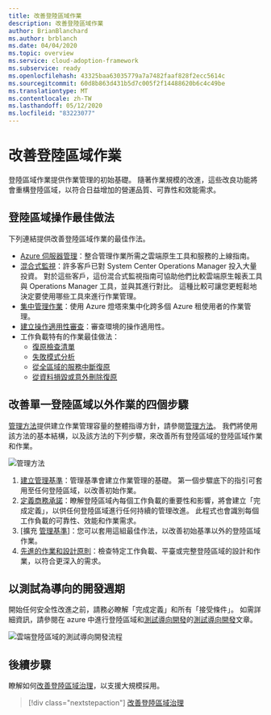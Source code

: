 ```yaml
---
title: 改善登陸區域作業
description: 改善登陸區域作業
author: BrianBlanchard
ms.author: brblanch
ms.date: 04/04/2020
ms.topic: overview
ms.service: cloud-adoption-framework
ms.subservice: ready
ms.openlocfilehash: 43325baa63035779a7a7482faaf828f2ecc5614c
ms.sourcegitcommit: 60d8b863d431b5d7c005f2f14488620b6c4c49be
ms.translationtype: MT
ms.contentlocale: zh-TW
ms.lasthandoff: 05/12/2020
ms.locfileid: "83223077"
---
```

# <a name="improve-landing-zone-operations"></a>改善登陸區域作業

登陸區域作業提供作業管理的初始基礎。 隨著作業規模的改進，這些改良功能將會重構登陸區域，以符合日益增加的營運品質、可靠性和效能需求。

## <a name="landing-zone-operations-best-practices"></a>登陸區域操作最佳做法

下列連結提供改善登陸區域作業的最佳作法。

- [Azure 伺服器管理](../../manage/azure-server-management/index.md)：整合管理作業所需之雲端原生工具和服務的上線指南。
- [混合式監視](../../manage/monitor/index.md)：許多客戶已對 System Center Operations Manager 投入大量投資。 對於這些客戶，這份混合式監視指南可協助他們比較雲端原生報表工具與 Operations Manager 工具，並與其進行對比。 這種比較可讓您更輕鬆地決定要使用哪些工具來進行作業管理。
- [集中管理作業](../../manage/centralize-operations.md)：使用 Azure 燈塔來集中化跨多個 Azure 租使用者的作業管理。
- [建立操作適用性審查](../../manage/operational-fitness-review.md)：審查環境的操作適用性。
- 工作負載特有的作業最佳做法：
  - [復原檢查清單](https://docs.microsoft.com/azure/architecture/checklist/resiliency-per-service?toc=/azure/cloud-adoption-framework/toc.json&bc=/azure/cloud-adoption-framework/_bread/toc.json)
  - [失敗模式分析](https://docs.microsoft.com/azure/architecture/resiliency/failure-mode-analysis?toc=/azure/cloud-adoption-framework/toc.json&bc=/azure/cloud-adoption-framework/_bread/toc.json)
  - [從全區域的服務中斷復原](https://docs.microsoft.com/azure/architecture/resiliency/recovery-loss-azure-region?toc=/azure/cloud-adoption-framework/toc.json&bc=/azure/cloud-adoption-framework/_bread/toc.json)
  - [從資料損毀或意外刪除復原](https://docs.microsoft.com/azure/architecture/framework/resiliency/data-management?toc=/azure/cloud-adoption-framework/toc.json&bc=/azure/cloud-adoption-framework/_bread/toc.json)

## <a name="four-steps-to-improve-operations-beyond-a-single-landing-zone"></a>改善單一登陸區域以外作業的四個步驟

[管理方法](../../manage/index.md)提供建立作業管理容量的整體指導方針，請參閱[管理方法](../../manage/index.md)。 我們將使用該方法的基本結構，以及該方法的下列步驟，來改善所有登陸區域的登陸區域作業和作業。

<!-- cSpell:ignore caf -->

![管理方法](../../_images/manage/caf-manage.png)

1. [建立管理基準](../../manage/azure-server-management/index.md)：管理基準會建立作業管理的基礎。 第一個步驟底下的指引可套用至任何登陸區域，以改善初始作業。
2. [定義商務承諾](../../manage/considerations/business-alignment.md)：瞭解登陸區域內每個工作負載的重要性和影響，將會建立「完成定義」，以供任何登陸區域進行任何持續的管理改進。 此程式也會識別每個工作負載的可靠性、效能和作業需求。
3. [擴充 [管理基準](../../manage/best-practices.md)]：您可以套用這組最佳作法，以改善初始基準以外的登陸區域作業。
4. [先進的作業和設計原則](../../manage/design-principles.md)：檢查特定工作負載、平臺或完整登陸區域的設計和作業，以符合更深入的需求。

## <a name="test-driven-development-cycle"></a>以測試為導向的開發週期

開始任何安全性改進之前，請務必瞭解「完成定義」和所有「接受條件」。 如需詳細資訊，請參閱在 azure 中進行登陸區域和[測試導向開發](./azure-test-driven-development.md)的[測試導向開發](./test-driven-development.md)文章。

![雲端登陸區域的測試導向開發流程](../../_images/ready/test-driven-development-process.png)

## <a name="next-steps"></a>後續步驟

瞭解如何[改善登陸區域治理](./landing-zone-governance.md)，以支援大規模採用。

> [!div class="nextstepaction"]
> [改善登陸區域治理](./landing-zone-governance.md)
